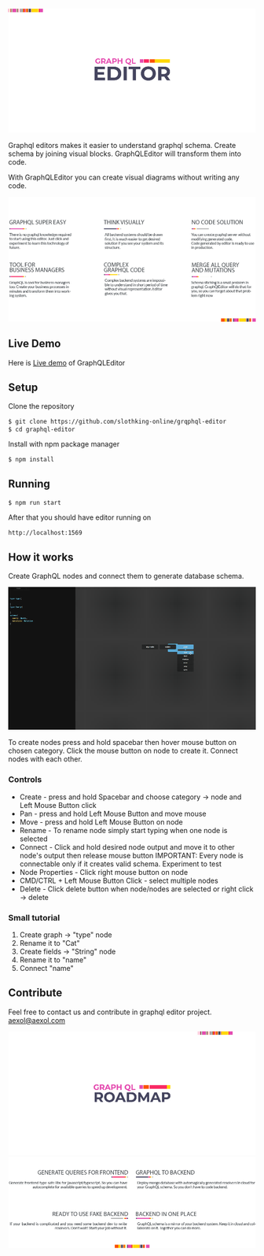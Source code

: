 ![](assets/GraphQL_header.jpg)

Graphql editors makes it easier to understand graphql schema. Create schema by joining visual blocks. GraphQLEditor will transform them into code.

With GraphQLEditor you can create visual diagrams without writing any code. 

![](assets/GraphQL_features.jpg)

## Live Demo

Here is [Live demo](https://demo.graphqleditor.com) of GraphQLEditor 

## Setup

Clone the repository
```
$ git clone https://github.com/slothking-online/grqphql-editor
$ cd graphql-editor
```

Install with npm package manager

```
$ npm install
```

## Running

```
$ npm run start
```

After that you should have editor running on 
```
http://localhost:1569
```


## How it works

Create GraphQL nodes and connect them to generate database schema.

![](giflq.gif)

To create nodes press and hold spacebar then hover mouse button on chosen category. Click the mouse button on node to create it. Connect nodes with each other.

### Controls

- Create - press and hold Spacebar and choose category -> node and Left Mouse Button click
- Pan - press and hold Left Mouse Button and move mouse
- Move - press and hold Left Mouse Button on node
- Rename - To rename node simply start typing when one node is selected
- Connect - Click and hold desired node output and move it to other node's output then release mouse button
  IMPORTANT: Every node is connectable only if it creates valid schema. Experiment to test
- Node Properties - Click right mouse button on node
- CMD/CTRL + Left Mouse Button Click - select multiple nodes
- Delete - Click delete button when node/nodes are selected or right click -> delete

### Small tutorial

1. Create graph -> "type" node
2. Rename it to "Cat"
3. Create fields -> "String" node
4. Rename it to "name"
5. Connect "name"


## Contribute

Feel free to contact us and contribute in graphql editor project. aexol@aexol.com

![](assets/roadmap_graphql_header.jpg)
![](assets/roadmap_graphql_features.jpg)
